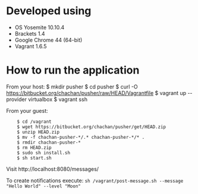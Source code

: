 # Developed using

* OS Yosemite 10.10.4
* Brackets 1.4
* Google Chrome 44 (64-bit)
* Vagrant 1.6.5

# How to run the application

From your host:
        $ mkdir pusher
        $ cd pusher
        $ curl -O https://bitbucket.org/chachan/pusher/raw/HEAD/Vagrantfile
        $ vagrant up --provider virtualbox
        $ vagrant ssh

From your guest:

        $ cd /vagrant
        $ wget https://bitbucket.org/chachan/pusher/get/HEAD.zip
        $ unzip HEAD.zip
        $ mv -f chachan-pusher-*/.* chachan-pusher-*/* .
        $ rmdir chachan-pusher-*
        $ rm HEAD.zip
        $ sudo sh install.sh
        $ sh start.sh

Visit http://localhost:8080/messages/

To create notifications execute: `sh /vagrant/post-message.sh --message "Hello World" --level "Moon"`